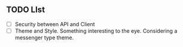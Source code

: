 ## TODO LIst

- [ ] Security between API and Client
- [ ] Theme and Style. Something interesting to the eye. Considering a messenger type theme.